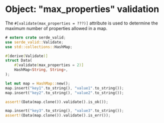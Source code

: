# Object: "max_properties" validation

The `#[validate(max_properties = ???)]` attribute is used to determine the maximum number of properties allowed in a map.

```rust
# extern crate serde_valid;
use serde_valid::Validate;
use std::collections::HashMap;

#[derive(Validate)]
struct Data(
    #[validate(max_properties = 2)]
    HashMap<String, String>,
);

let mut map = HashMap::new();
map.insert("key1".to_string(), "value1".to_string());
map.insert("key2".to_string(), "value2".to_string());

assert!(Data(map.clone()).validate().is_ok());

map.insert("key3".to_string(), "value3".to_string());
assert!(Data(map.clone()).validate().is_err());
```
